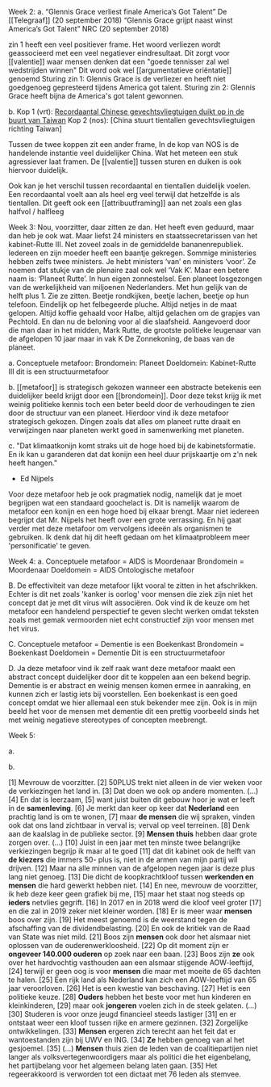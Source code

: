 
Week 2:
a. 
“Glennis Grace verliest finale America’s Got Talent” De [[Telegraaf]] (20 september 2018) “Glennis Grace grijpt naast winst America’s Got Talent” NRC (20 september 2018)

zin 1 heeft een veel positiever frame. Het woord verliezen wordt geassocieerd met een veel negatiever eindresultaat. Dit zorgt voor [[valentie]] waar mensen denken dat een "goede tennisser zal wel wedstrijden winnen"
Dit word ook wel [[argumentatieve oriëntatie]] genoemd
Sturing zin 1: Glennis Grace is de verliezer en heeft niet goedgenoeg gepresteerd tijdens America got talent.
Sturing zin 2: Glennis Grace heeft bijna de America's got talent gewonnen.

b.
Kop 1 (vrt): [Recordaantal Chinese gevechtsvliegtuigen duikt op in de buurt van Taiwan](https://www.vrt.be/vrtnws/nl/2023/09/18/recordaantal-chinese-gevechtsvliegtuigen-in-de-buurt-van-taiwan/)
Kop 2 (nos): [China stuurt tientallen gevechtsvliegtuigen richting Taiwan]

Tussen de twee koppen zit een ander frame, In de kop van NOS is de handelende instantie veel duidelijker China. Wat het meteen een stuk agressiever laat framen. 
De [[valentie]] tussen sturen en duiken is ook hiervoor duidelijk.

Ook kan je het verschil tussen recordaantal en tientallen duidelijk voelen. Een recordaantal voelt aan als heel erg veel terwijl dat hetzelfde is als tientallen. Dit geeft ook een [[attribuutframing]] aan net zoals een glas halfvol / halfleeg

Week 3:
Nou, voorzitter, daar zitten ze dan. Het heeft even geduurd, maar dan heb je ook wat. Maar liefst 24 ministers en staatssecretarissen van het kabinet-Rutte III. Net zoveel zoals in de gemiddelde bananenrepubliek. Iedereen en zijn moeder heeft een baantje gekregen. Sommige ministeries hebben zelfs twee ministers. Je hebt ministers ‘van’ en ministers ‘voor’. Ze noemen dat stukje van de plenaire zaal ook wel ‘Vak K’. Maar een betere naam is: ‘Planeet Rutte’. In hun eigen zonnestelsel. Een planeet losgezongen van de werkelijkheid van miljoenen Nederlanders. Met hun gelijk van de helft plus 1. Zie ze zitten. Beetje rondkijken, beetje lachen, beetje op hun telefoon. Eindelijk op het felbegeerde pluche. Altijd netjes in de maat gelopen. Altijd koffie gehaald voor Halbe, altijd gelachen om de grapjes van Pechtold. En dan nu de beloning voor al die slaafsheid. Aangevoerd door die man daar in het midden, Mark Rutte, de grootste politieke leugenaar van de afgelopen 10 jaar maar in vak K De Zonnekoning, de baas van de planeet.

a. Conceptuele metafoor:
Brondomein: Planeet
Doeldomein: Kabinet-Rutte III
dit is een structuurmetafoor


b. [[metafoor]] is strategisch gekozen wanneer een abstracte betekenis een duidelijker beeld krijgt door een [[brondomein]]. Door deze tekst krijg ik met weinig politieke kennis toch een beter beeld door de verhoudingen te zien door de structuur van een planeet. Hierdoor vind ik deze metafoor strategisch gekozen. Dingen zoals dat alles om planeet rutte draait en verwijzingen naar planeten werkt goed in samenwerking met planeten.

c. "Dat klimaatkonijn komt straks uit de hoge hoed bij de kabinetsformatie. En ik kan u garanderen dat dat konijn een heel duur prijskaartje om z'n nek heeft hangen."
- Ed Nijpels

Voor deze metafoor heb je ook pragmatiek nodig, namelijk dat je moet begrijpen wat een standaard goochelact is. Dit is namelijk waarom de metafoor een konijn en een hoge hoed bij elkaar brengt. Maar niet iedereen begrijpt dat Mr. Nijpels het heeft over een grote verrassing. En hij gaat verder met deze metafoor om vervolgens ideeën als organismen te gebruiken. Ik denk dat hij dit heeft gedaan om het klimaatprobleem meer 'personificatie' te geven.


Week 4: 
a. Conceptuele metafoor = AIDS is Moordenaar
Brondomein = Moordenaar
Doeldomein = AIDS
Ontologische metafoor

B. De effectiviteit van deze metafoor lijkt vooral te zitten in het afschrikken. Echter is dit net zoals 'kanker is oorlog' voor mensen die ziek zijn niet het concept dat je met dit virus wilt associëren. Ook vind ik de keuze om het metafoor een handelend perspectief te geven slecht werken omdat teksten zoals met gemak vermoorden niet echt constructief zijn voor mensen met het virus. 

C. Conceptuele metafoor = Dementie is een Boekenkast
Brondomein = Boekenkast
Doeldomein = Dementie
Dit is een structuurmetafoor

D. Ja deze metafoor vind ik zelf raak want deze metafoor maakt een abstract concept duidelijker door dit te koppelen aan een bekend begrip. Dementie is er abstract en weinig mensen komen ermee in aanraking, en kunnen zich er lastig iets bij voorstellen. Een boekenkast is een goed concept omdat we hier allemaal een stuk bekender mee zijn.
Ook is in mijn beeld het voor de mensen met dementie dit een prettig voorbeeld sinds het met weinig negatieve stereotypes of concepten meebrengt.

Week 5:

a. 

b.


[1] Mevrouw de voorzitter. [2] 50PLUS trekt niet alleen in de vier weken voor de verkiezingen het land in. [3] Dat doen we ook op andere momenten. (…) [4] En dat is leerzaam, [5] want juist buiten dit gebouw hoor je wat er leeft in de **samenleving**. [6] Je merkt dan keer op keer dat **Nederland** een prachtig land is om te wonen, [7] maar **de mensen** die wij spraken, vinden ook dat ons land zichtbaar in verval is; verval op veel terreinen. [8] Denk aan de kaalslag in de publieke sector. [9] **Mensen thuis** hebben daar grote zorgen over. (…) [10] Juist in een jaar met ten minste twee belangrijke verkiezingen begrijp ik maar al te goed [11] dat dit kabinet ook de helft van **de kiezers** die immers 50- plus is, niet in de armen van mijn partij wil drijven. [12] Maar na alle minnen van de afgelopen negen jaar is deze plus lang niet genoeg. [13] Die dicht de koopkrachtkloof tussen **werkenden en mensen** die hard gewerkt hebben niet. [14] En nee, mevrouw de voorzitter, ik heb deze keer geen grafiek bij me, [15] maar het staat nog steeds op **ieders** netvlies gegrift. [16] In 2017 en in 2018 werd die kloof veel groter [17] en die zal in 2019 zeker niet kleiner worden. [18] Er is meer waar **mensen** boos over zijn. [19] Het meest genoemd is de weerstand tegen de afschaffing van de dividendbelasting. [20] En ook de kritiek van de Raad van State was niet mild. [21] Boos zijn **mensen** ook door het alsmaar niet oplossen van de ouderenwerkloosheid. [22] Op dit moment zijn er **ongeveer 140.000 ouderen** op zoek naar een baan. [23] Boos zijn **ze** ook over het hardvochtig vasthouden aan een alsmaar stijgende AOW-leeftijd, [24] terwijl er geen oog is voor **mensen** die maar met moeite de 65 dachten te halen. [25] Een rijk land als Nederland kan zich een AOW-leeftijd van 65 jaar veroorloven. [26] Het is een kwestie van beschaving. [27] Het is een politieke keuze. [28] **Ouders** hebben het beste voor met hun kinderen en kleinkinderen, [29] maar ook **jongeren** voelen zich in de steek gelaten. (…) [30] Studeren is voor onze jeugd financieel steeds lastiger [31] en er ontstaat weer een kloof tussen rijke en armere gezinnen. [32] Zorgelijke ontwikkelingen. [33] **Mensen** ergeren zich terecht aan het feit dat er wantoestanden zijn bij UWV en ING. [34] **Ze** hebben genoeg van al het gesjoemel. [35] (…) **Mensen** thuis zien de leden van de coalitiepartijen niet langer als volksvertegenwoordigers maar als politici die het eigenbelang, het partijbelang voor het algemeen belang laten gaan. [35] Het regeerakkoord is verworden tot een dictaat met 76 leden als stemvee.
